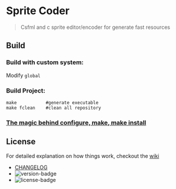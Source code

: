 # Sprite Coder
> Csfml and c sprite editor/encoder for generate fast resources

## Build

### Build with custom system:
Modify `global`

### Build Project:
```
make           #generate executable
make fclean    #clean all repository
```

### [The magic behind configure, make, make install](https://thoughtbot.com/blog/the-magic-behind-configure-make-make-install)


## License

For detailed explanation on how things work, checkout the [wiki](https://github.com/GreenDjango/sprite-coder/wiki)
- [CHANGELOG](./CHANGELOG.md)
- ![version-badge](https://img.shields.io/badge/version-0.1.0-blue.svg)
- ![license-badge](https://img.shields.io/badge/license-MIT-brightgreen.svg)
